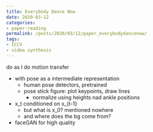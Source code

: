 ```yaml
---
title: Everybody Dance Now
date: 2020-03-12
categories:
- paper-reading
permalink: /posts/2020/03/12/paper_everybodydancenow/
tags:
- ICCV
- video synthesis
---
```


do as I do motion transfer
- with pose as a intermediate representation
    - human pose detectors, pretrained
    - pose stick figure: plot keypoints, draw lines
        - normalize using heights nad ankle positions
- x_t conditioned on x_{t-1}
    - but what is x_0? mentioned nowhere
    - and where does the bg come from?
- faceGAN for high quality
